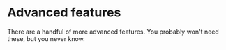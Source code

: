 # Advanced features

There are a handful of more advanced features. You probably won't need these, but you never know.
